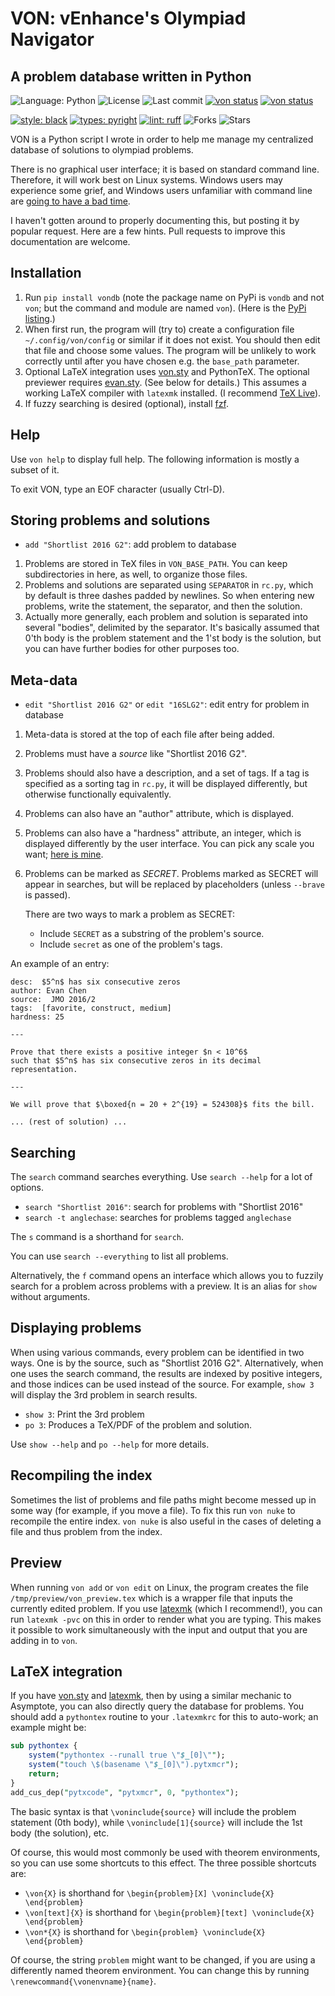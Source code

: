# VON: vEnhance's Olympiad Navigator

## A problem database written in Python

![Language: Python](https://img.shields.io/github/languages/top/vEnhance/von)
![License](https://img.shields.io/github/license/vEnhance/von)
![Last commit](https://img.shields.io/github/last-commit/vEnhance/von)
[<img src="https://github.com/vEnhance/von/actions/workflows/ci.yml/badge.svg" alt="von status">](https://github.com/vEnhance/von/actions)
[<img src="https://github.com/vEnhance/von/actions/workflows/codeql-analysis.yml/badge.svg" alt="von status">](https://github.com/vEnhance/von/actions)

[<img src="https://img.shields.io/badge/python%20style-black-000000.svg" alt="style: black">](https://github.com/psf/black)
[<img src="https://img.shields.io/badge/types-pyright-00cca7.svg" alt="types: pyright">](https://github.com/Microsoft/pyright)
[<img src="https://img.shields.io/endpoint?url=https://raw.githubusercontent.com/astral-sh/ruff/main/assets/badge/v2.json" alt="lint: ruff">](https://github.com/astral-sh/ruff)
![Forks](https://img.shields.io/github/forks/vEnhance/von)
![Stars](https://img.shields.io/github/stars/vEnhance/von)

VON is a Python script I wrote in order to help me manage
my centralized database of solutions to olympiad problems.

There is no graphical user interface; it is based on standard command line.
Therefore, it will work best on Linux systems.
Windows users may experience some grief,
and Windows users unfamiliar with command line are
[going to have a bad time](https://undertale.fandom.com/wiki/Sans).

I haven't gotten around to properly documenting this,
but posting it by popular request.
Here are a few hints. Pull requests to improve this documentation are welcome.

## Installation

1. Run `pip install vondb` (note the package name on PyPi is `vondb` and not `von`;
   but the command and module are named `von`).
   (Here is the [PyPi listing](https://pypi.org/project/vondb/).)
2. When first run, the program will (try to) create a configuration file
   `~/.config/von/config` or similar if it does not exist.
   You should then edit that file and choose some values.
   The program will be unlikely to work correctly
   until after you have chosen e.g. the `base_path` parameter.
3. Optional LaTeX integration uses [von.sty][vonsty] and PythonTeX.
   The optional previewer requires [evan.sty][evansty]. (See below for details.)
   This assumes a working LaTeX compiler with `latexmk` installed.
   (I recommend [TeX Live][texlive]).
4. If fuzzy searching is desired (optional),
   install [fzf](https://github.com/junegunn/fzf).

## Help

Use `von help` to display full help.
The following information is mostly a subset of it.

To exit VON, type an EOF character (usually Ctrl-D).

## Storing problems and solutions

- `add "Shortlist 2016 G2"`: add problem to database

1. Problems are stored in TeX files in `VON_BASE_PATH`. You can
   keep subdirectories in here, as well, to organize those files.
2. Problems and solutions are separated using `SEPARATOR` in `rc.py`,
   which by default is three dashes padded by newlines.
   So when entering new problems, write the statement, the separator,
   and then the solution.
3. Actually more generally, each problem and solution is separated into
   several "bodies", delimited by the separator.
   It's basically assumed that 0'th body is the problem statement
   and the 1'st body is the solution,
   but you can have further bodies for other purposes too.

## Meta-data

- `edit "Shortlist 2016 G2"` or `edit "16SLG2"`: edit entry for problem in database

1. Meta-data is stored at the top of each file after being added.
2. Problems must have a _source_ like "Shortlist 2016 G2".
3. Problems should also have a description, and a set of tags.
   If a tag is specified as a sorting tag in `rc.py`,
   it will be displayed differently,
   but otherwise functionally equivalently.
4. Problems can also have an "author" attribute, which is displayed.
5. Problems can also have a "hardness" attribute, an integer,
   which is displayed differently by the user interface.
   You can pick any scale you want; [here is mine][mohs].
6. Problems can be marked as _SECRET_.
   Problems marked as SECRET will appear in searches,
   but will be replaced by placeholders (unless `--brave` is passed).

   There are two ways to mark a problem as SECRET:

   - Include `SECRET` as a substring of the problem's source.
   - Include `secret` as one of the problem's tags.

An example of an entry:

```
desc:  $5^n$ has six consecutive zeros
author: Evan Chen
source:  JMO 2016/2
tags:  [favorite, construct, medium]
hardness: 25

---

Prove that there exists a positive integer $n < 10^6$
such that $5^n$ has six consecutive zeros in its decimal representation.

---

We will prove that $\boxed{n = 20 + 2^{19} = 524308}$ fits the bill.

... (rest of solution) ...

```

## Searching

The `search` command searches everything.
Use `search --help` for a lot of options.

- `search "Shortlist 2016"`: search for problems with "Shortlist 2016"
- `search -t anglechase`: searches for problems tagged `anglechase`

The `s` command is a shorthand for `search`.

You can use `search --everything` to list all problems.

Alternatively, the `f` command opens an interface which
allows you to fuzzily search for a problem across problems with a preview.
It is an alias for `show` without arguments.

## Displaying problems

When using various commands,
every problem can be identified in two ways.
One is by the source, such as "Shortlist 2016 G2".
Alternatively, when one uses the search command,
the results are indexed by positive integers,
and those indices can be used instead of the source.
For example, `show 3` will display the 3rd problem in search results.

- `show 3`: Print the 3rd problem
- `po 3`: Produces a TeX/PDF of the problem and solution.

Use `show --help` and `po --help` for more details.

## Recompiling the index

Sometimes the list of problems and file paths might become
messed up in some way (for example, if you move a file).
To fix this run `von nuke` to recompile the entire index.
`von nuke` is also useful in the cases of deleting a file
and thus problem from the index.

## Preview

When running `von add` or `von edit` on Linux,
the program creates the file `/tmp/preview/von_preview.tex`
which is a wrapper file that inputs the currently edited problem.
If you use [latexmk][latexmk] (which I recommend!),
you can run `latexmk -pvc` on this in order to render what you are typing.
This makes it possible to work simultaneously with the input
and output that you are adding in to `von`.

## LaTeX integration

If you have [von.sty][vonsty] and [latexmk][latexmk],
then by using a similar mechanic to Asymptote,
you can also directly query the database for problems.
You should add a `pythontex` routine to your `.latexmkrc` for this to auto-work;
an example might be:

```perl
sub pythontex {
    system("pythontex --runall true \"$_[0]\"");
    system("touch \$(basename \"$_[0]\").pytxmcr");
    return;
}
add_cus_dep("pytxcode", "pytxmcr", 0, "pythontex");
```

The basic syntax is that `\voninclude{source}` will
include the problem statement (0th body),
while `\voninclude[1]{source}` will include the 1st body (the solution), etc.

Of course, this would most commonly be used with theorem environments,
so you can use some shortcuts to this effect.
The three possible shortcuts are:

- `\von{X}` is shorthand for `\begin{problem}[X] \voninclude{X} \end{problem}`
- `\von[text]{X}` is shorthand for `\begin{problem}[text] \voninclude{X} \end{problem}`
- `\von*{X}` is shorthand for `\begin{problem} \voninclude{X} \end{problem}`

Of course, the string `problem` might want to be changed,
if you are using a differently named theorem environment.
You can change this by running `\renewcommand{\vonenvname}{name}`.

[vonsty]: https://github.com/vEnhance/dotfiles/blob/master/texmf/tex/latex/von/von.sty
[evansty]: https://github.com/vEnhance/dotfiles/blob/master/texmf/tex/latex/evan/evan.sty
[latexmk]: http://personal.psu.edu/~jcc8/software/latexmk/
[mohs]: https://web.evanchen.cc/upload/MOHS-hardness.pdf
[texlive]: https://www.tug.org/texlive/
